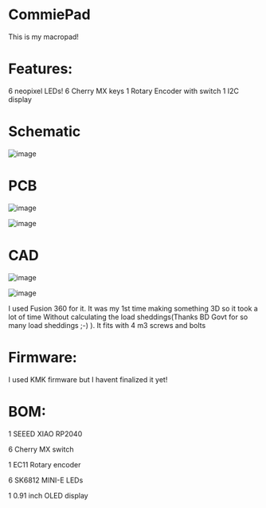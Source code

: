 # CommiePad
This is my macropad!
# Features:

6 neopixel LEDs!
6 Cherry MX keys
1 Rotary Encoder with switch
1 I2C display

# Schematic
![image](https://github.com/user-attachments/assets/0e1c1123-af7b-4ede-b9aa-4774fdebb661)


# PCB
![image](https://github.com/user-attachments/assets/5aebf503-520c-4bef-b8a0-9c72688a964f)

![image](https://github.com/user-attachments/assets/552916fc-f532-43c3-ba8c-fb9a953714c2)


# CAD
![image](https://github.com/user-attachments/assets/1bd45946-c29f-4255-bbce-726d7af6d8d1)

![image](https://github.com/user-attachments/assets/b664787f-ced9-4959-abad-16d0f7cb9510)


I used Fusion 360 for it. It was my 1st time making something 3D so it took a lot of time Without calculating the load sheddings(Thanks BD Govt for so many load sheddings ;-) ).
It fits with 4 m3 screws and bolts

# Firmware:
I used KMK firmware but I havent finalized it yet!

# BOM:

1 SEEED XIAO RP2040

6 Cherry MX switch

1 EC11 Rotary encoder

6 SK6812 MINI-E LEDs

1 0.91 inch OLED display
